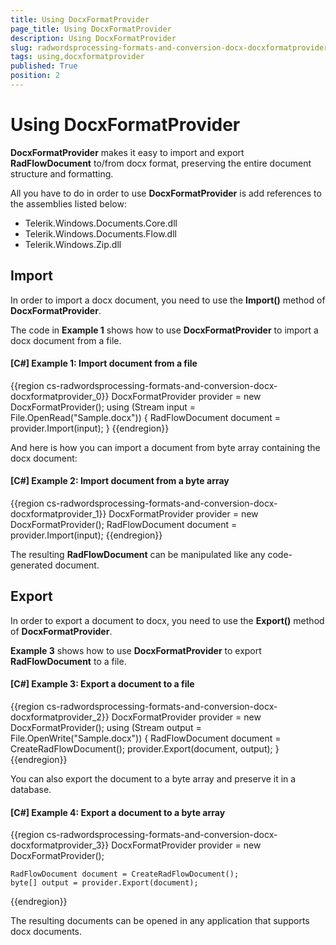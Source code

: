 ```yaml
---
title: Using DocxFormatProvider
page_title: Using DocxFormatProvider
description: Using DocxFormatProvider
slug: radwordsprocessing-formats-and-conversion-docx-docxformatprovider
tags: using,docxformatprovider
published: True
position: 2
---
```


# Using DocxFormatProvider



__DocxFormatProvider__ makes it easy to import and export __RadFlowDocument__ to/from docx format, preserving the entire document structure and formatting.
      

All you have to do in order to use __DocxFormatProvider__ is add references to the assemblies listed below:
      
* Telerik.Windows.Documents.Core.dll
* Telerik.Windows.Documents.Flow.dll         
* Telerik.Windows.Zip.dll
          

## Import

In order to import a docx document, you need to use the __Import()__ method of __DocxFormatProvider__.
        

The code in __Example 1__ shows how to use __DocxFormatProvider__ to import a docx document from a file.
        

#### __[C#] Example 1: Import document from a file__

{{region cs-radwordsprocessing-formats-and-conversion-docx-docxformatprovider_0}}
	DocxFormatProvider provider = new DocxFormatProvider();
	using (Stream input = File.OpenRead("Sample.docx"))
	{
	    RadFlowDocument document = provider.Import(input);
	}
{{endregion}}



And here is how you can import a document from byte array containing the docx document:
        

#### __[C#] Example 2: Import document from a byte array__
{{region cs-radwordsprocessing-formats-and-conversion-docx-docxformatprovider_1}}
	DocxFormatProvider provider = new DocxFormatProvider();
	RadFlowDocument document = provider.Import(input);
{{endregion}}


The resulting __RadFlowDocument__ can be manipulated like any code-generated document.
        

## Export

In order to export a document to docx, you need to use the __Export()__ method of __DocxFormatProvider__.
        

__Example 3__ shows how to use __DocxFormatProvider__ to export __RadFlowDocument__ to a file.
        

#### __[C#] Example 3: Export a document to a file__
{{region cs-radwordsprocessing-formats-and-conversion-docx-docxformatprovider_2}}
	DocxFormatProvider provider = new DocxFormatProvider();
	using (Stream output = File.OpenWrite("Sample.docx"))
	{
	    RadFlowDocument document = CreateRadFlowDocument();
	    provider.Export(document, output);
	}
{{endregion}}


You can also export the document to a byte array and preserve it in a database.
        

#### __[C#] Example 4: Export a document to a byte array__
{{region cs-radwordsprocessing-formats-and-conversion-docx-docxformatprovider_3}}
	DocxFormatProvider provider = new DocxFormatProvider();
	
	RadFlowDocument document = CreateRadFlowDocument();
	byte[] output = provider.Export(document);
{{endregion}}

The resulting documents can be opened in any application that supports docx documents.
        

